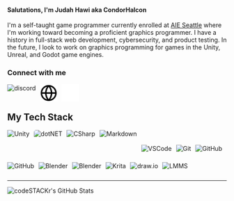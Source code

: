 #### Salutations, I'm Judah Hawi aka CondorHalcon

I'm a self-taught game programmer currently enrolled at [AIE Seattle](seattle.aie.edu) where I'm working toward becoming a proficient graphics programmer. I have a history in full-stack web development, cybersecurity, and product testing. In the future, I look to work on graphics programming for games in the Unity, Unreal, and Godot game engines.

### Connect with me
[<img align="left" alt="discord" height="40px" src="https://discord.com/assets/3437c10597c1526c3dbd98c737c2bcae.svg" style="padding-right:10px;" />](https://discord.gg/x7qNK3e447)
[<img align="left" alt="discord" height="40px" src="https://raw.githubusercontent.com/codeSTACKr/codeSTACKr/master/img/globe-light.svg" style="padding-right:10px;" />](https://condorhalcon.com#gh-light-mode-only)
[<img align="left" alt="discord" height="40px" src="https://raw.githubusercontent.com/codeSTACKr/codeSTACKr/master/img/globe-dark.svg" style="padding-right:10px;" />](https://condorhalcon.com#gh-dark-mode-only)
<br />
<br />

## My Tech Stack
[<img align="left" alt="Unity" height="40px" src="https://cdn.jsdelivr.net/gh/devicons/devicon/icons/unity/unity-original.svg" style="padding-right:10px;" />](https://unity.com)
[<img align="left" alt="dotNET" height="40px" src="https://upload.wikimedia.org/wikipedia/commons/7/7d/Microsoft_.NET_logo.svg" style="padding-right:10px; border-radius:5px;" />](https://dotnet.microsoft.com/en-us/)
[<img align="left" alt="CSharp" height="40px" src="https://cdn.jsdelivr.net/gh/devicons/devicon/icons/csharp/csharp-original.svg" style="padding-right:10px;" />](https://docs.microsoft.com/en-us/dotnet/csharp/)
[<img align="left" alt="Markdown" height="40px" src="https://cdn.jsdelivr.net/gh/devicons/devicon/icons/markdown/markdown-original.svg" style="padding-right:10px;" />](https://www.markdownguide.org/)
<br />
<br />
[<img align="left" alt="VSCode" height="40px" src="https://cdn.jsdelivr.net/gh/devicons/devicon/icons/vscode/vscode-original.svg" style="padding-right:10px;" />](https://code.visualstudio.com/)
[<img align="left" alt="Git" height="40px" src="https://cdn.jsdelivr.net/gh/devicons/devicon/icons/git/git-original.svg" style="padding-right:10px;" />](https://git-scm.com/)
[<img align="left" alt="GitHub" height="40px" src="https://user-images.githubusercontent.com/3369400/139447912-e0f43f33-6d9f-45f8-be46-2df5bbc91289.png" style="padding-right:10px;" />](https://github.com#gh-dark-mode-only)
[<img align="left" alt="GitHub" height="40px" src="https://user-images.githubusercontent.com/3369400/139448065-39a229ba-4b06-434b-bc67-616e2ed80c8f.png" style="padding-right:10px;" />](https://github.com#gh-light-mode-only)
<br />
<br />
[<img align="left" alt="Blender" height="40px" src="https://hacknplan.com/wp-content/uploads/2023/03/cropped-icon.png" style="padding-right:10px;" />](https://hacknplan.com/)
[<img align="left" alt="Blender" height="40px" src="https://cdn.jsdelivr.net/gh/devicons/devicon/icons/blender/blender-original.svg" style="padding-right:10px;" />](https://www.blender.org/)
[<img align="left" alt="Krita" height="40px" src="https://upload.wikimedia.org/wikipedia/commons/6/63/Krita_Application_Logo.svg" style="padding-right:10px;" />](https://krita.org/)
[<img align="left" alt="draw.io" height="40px" src="https://upload.wikimedia.org/wikipedia/commons/3/3e/Diagrams.net_Logo.svg" style="padding-right:10px;" />](https://www.diagrams.net/)
[<img align="left" alt="LMMS" height="40px" src="https://raw.githubusercontent.com/LMMS/artwork/master/Icon%20%26%20Mimetypes/lmms-64x64.svg" style="padding-right:10px;" />](https://lmms.io/)
<br />
<br />

---

<img align="left" alt="codeSTACKr's GitHub Stats" src="https://github-readme-stats.vercel.app/api?username=CondorHalcon&show_icons=true&hide_border=false&title_color=bcbcbc&icon_color=bcbcbc&bg_color=09131B&text_color=ffffff&border_color=0c1a25" />

[website]: https://condorhalcon.com
[email]: judahhohawi@outlook.com
[discord]: https://discord.gg/x7qNK3e447
